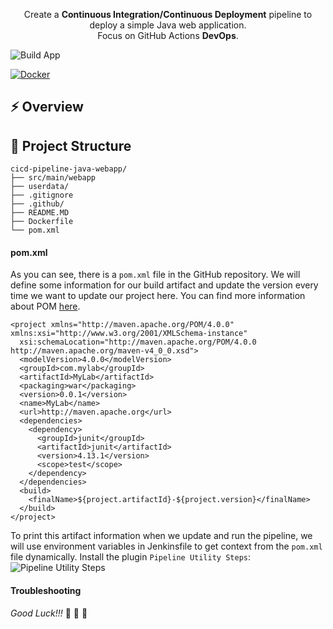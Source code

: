 
<p align="center">Create a <b>Continuous Integration/Continuous Deployment</b> pipeline to deploy a simple Java web application.<br/>Focus on GitHub Actions <b>DevOps</b>.</p>


![Build App](https://github.com/opsspecial/devopsgym/actions/workflows/Java_Build.yml/badge.svg)

</p><a href="https://www.docker.com/" target="_blank"><img src="https://img.shields.io/badge/-Docker-2496ED?logo=docker&logoColor=white" alt="Docker" /></a>&nbsp;</p>



## ⚡️ Overview

## 📖 Project Structure

```
cicd-pipeline-java-webapp/
├── src/main/webapp
├── userdata/
├── .gitignore
├── .github/
├── README.MD
├── Dockerfile
└── pom.xml
```


#### pom.xml
As you can see, there is a `pom.xml` file in the GitHub repository. We will define some information for our build artifact and update the version every time we want to update our project here. You can find more information about POM [here](https://maven.apache.org/guides/introduction/introduction-to-the-pom.html#).

```
<project xmlns="http://maven.apache.org/POM/4.0.0" xmlns:xsi="http://www.w3.org/2001/XMLSchema-instance"
  xsi:schemaLocation="http://maven.apache.org/POM/4.0.0 http://maven.apache.org/maven-v4_0_0.xsd">
  <modelVersion>4.0.0</modelVersion>
  <groupId>com.mylab</groupId>
  <artifactId>MyLab</artifactId>
  <packaging>war</packaging>
  <version>0.0.1</version>
  <name>MyLab</name>
  <url>http://maven.apache.org</url>
  <dependencies>
    <dependency>
      <groupId>junit</groupId>
      <artifactId>junit</artifactId>
      <version>4.13.1</version>
      <scope>test</scope>
    </dependency>
  </dependencies>
  <build>
    <finalName>${project.artifactId}-${project.version}</finalName>
  </build>
</project>
```

To print this artifact information when we update and run the pipeline, we will use environment variables in Jenkinsfile to get context from the `pom.xml` file dynamically.
Install the plugin `Pipeline Utility Steps`:
![Pipeline Utility Steps](/docs/images/pipeline-utility-steps.png)


#### Troubleshooting
*Good Luck!!!* 👏 👏 👏
